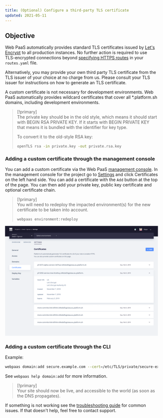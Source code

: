 ```yaml
---
title: (Optional) Configure a third-party TLS certificate
updated: 2021-05-11
---
```


## Objective  

Web PaaS automatically provides standard TLS certificates issued by [Let's Encrypt](https://letsencrypt.org/) to all production instances. No further action is required to use TLS-encrypted connections beyond [specifying HTTPS routes](/pages/web_cloud/web_paas_powered_by_platform_sh/configuration/configuration-routes/https) in your `routes.yaml` file.

Alternatively, you may provide your own third party TLS certificate from the TLS issuer of your choice at no charge from us.  Please consult your TLS issuer for instructions on how to generate an TLS certificate.

A custom certificate is not necessary for development environments.  Web PaaS automatically provides wildcard certificates that cover all \*.platform.sh domains, including development environments.

> [!primary]  
> The private key should be in the old style, which means it should start with BEGIN RSA PRIVATE KEY. If it starts with BEGIN PRIVATE KEY that means it is bundled with the identifier for key type.
> 
> To convert it to the old-style RSA key:
> 
> ```bash
> openTLS rsa -in private.key -out private.rsa.key
> ```
> 
> 

### Adding a custom certificate through the management console

You can add a custom certificate via the Web PaaS [management console](/pages/web_cloud/web_paas_powered_by_platform_sh/administration/administration-web). In the management console for the project go to [Settings](/pages/web_cloud/web_paas_powered_by_platform_sh/administration/administration-web/configure-project) and click Certificates on the left hand side. You can add a certificate with the `Add` button at the top of the page. You can then add your private key, public key certificate and optional certificate chain.

> [!primary]  
> You will need to redeploy the impacted environment(s) for the new certificate to be taken into account.
> 
> ```bash
> webpaas environment:redeploy
> ```
> 

![Management console configuration for TLS](images/settings-certificates.png)

### Adding a custom certificate through the CLI

Example:
```bash
webpaas domain:add secure.example.com --cert=/etc/TLS/private/secure-example-com.crt --key=/etc/TLS/private/secure-example-com.key
```

See `webpaas help domain:add` for more information.

> [!primary]  
> Your site should now be live, and accessible to the world (as soon as the DNS propagates).
> 

If something is not working see the [troubleshooting guide](/pages/web_cloud/web_paas_powered_by_platform_sh/domains/domains-troubleshoot) for common issues. If that doesn't help, feel free to contact support.
